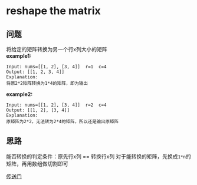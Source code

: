 # reshape the matrix
## 问题
将给定的矩阵转换为另一个行x列大小的矩阵  
**example1:**
```
Input: nums=[[1, 2], [3, 4]]  r=1  c=4  
Output: [[1, 2, 3, 4]]
Explanation:  
将原2*2矩阵转换为1*4的矩阵，即为输出
```

**example2:**  
```
Input: nums=[[1, 2], [3, 4]]  r=2  c=4  
Output: [[1, 2], [3, 4]]  
Explanation:  
原矩阵为2*2，无法转为2*4的矩阵，所以还是输出原矩阵
```

## 思路
能否转换的判定条件：原先行x列 == 转换行x列
对于能转换的矩阵，先换成`1*n`的矩阵，再用数组做切割即可

[传送门](https://leetcode.com/problems/reshape-the-matrix/description/)